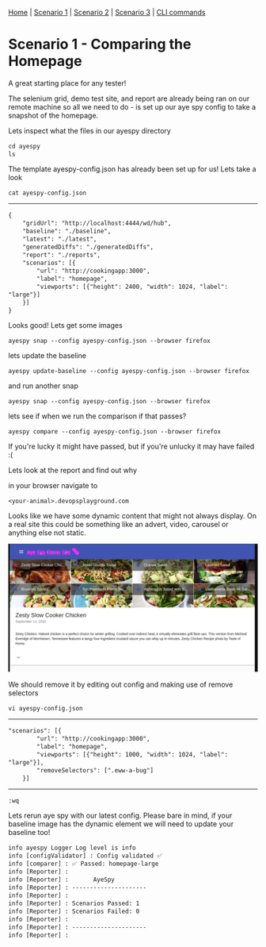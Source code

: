 [Home](README.md) | 
[Scenario 1](scenario1.md) |
[Scenario 2](scenario2.md) |
[Scenario 3](scenario3.md) |
[CLI commands](cli-commands.md) 

# Scenario 1 - Comparing the Homepage

A great starting place for any tester!

The selenium grid, demo test site, and report are already being ran on our remote machine so all we need to do - is set up our aye spy config to take a snapshot of the homepage.

Lets inspect what the files in our ayespy directory

    cd ayespy 
    ls

The template ayespy-config.json has already been set up for us! 
Lets take a look

    cat ayespy-config.json
-------------
    {
        "gridUrl": "http://localhost:4444/wd/hub",
        "baseline": "./baseline",
        "latest": "./latest",
        "generatedDiffs": "./generatedDiffs",
        "report": "./reports",
        "scenarios": [{
            "url": "http://cookingapp:3000",
            "label": "homepage",
            "viewports": [{"height": 2400, "width": 1024, "label": "large"}]
        }]
    }



Looks good! 
Lets get some images 

    ayespy snap --config ayespy-config.json --browser firefox 

lets update the baseline

    ayespy update-baseline --config ayespy-config.json --browser firefox

and run another snap

    ayespy snap --config ayespy-config.json --browser firefox

lets see if when we run the comparison if that passes?

    ayespy compare --config ayespy-config.json --browser firefox


If you're lucky it might have passed, but if you're unlucky it may have failed :(

Lets look at the report and find out why

in your browser navigate to
    
    <your-animal>.devopsplayground.com


Looks like we have some dynamic content that might not always display. On a real site this could be something like an advert, video, carousel or anything else not static.



![](/images/bug-report.png)


We should remove it by editing out config and making use of remove selectors

    vi ayespy-config.json

----------------------
    "scenarios": [{
            "url": "http://cookingapp:3000",
            "label": "homepage",
            "viewports": [{"height": 1000, "width": 1024, "label": "large"}],
            "removeSelectors": [".eww-a-bug"]
        }]

------------
    :wq

Lets rerun aye spy with our latest config. Please bare in mind, if your baseline image has the dynamic element we will need to update your baseline too!

    info ayespy Logger Log level is info
    info [configValidator] : Config validated ✅
    info [comparer] : ✅ Passed: homepage-large
    info [Reporter] :
    info [Reporter] :       AyeSpy
    info [Reporter] : ---------------------
    info [Reporter] :
    info [Reporter] : Scenarios Passed: 1
    info [Reporter] : Scenarios Failed: 0
    info [Reporter] :
    info [Reporter] : ---------------------
    info [Reporter] :


